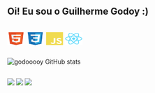 ## Oi! Eu sou o  Guilherme Godoy :)



<div style="display: inline_block"><br>
  <img align="center" alt="gui-HTML" height="30" width="40" src="https://raw.githubusercontent.com/devicons/devicon/master/icons/html5/html5-original.svg">
  <img align="center" alt="gui-CSS" height="30" width="40" src="https://raw.githubusercontent.com/devicons/devicon/master/icons/css3/css3-original.svg">
  <img align="center" alt="gui-Js" height="30" width="40" src="https://raw.githubusercontent.com/devicons/devicon/master/icons/javascript/javascript-plain.svg">
  <img align="center" alt="gui-React" height="30" width="40" src="https://raw.githubusercontent.com/devicons/devicon/master/icons/react/react-original.svg">
</div>
  
##

![godooooy GitHub stats](https://github-readme-stats.vercel.app/api?username=godooooy&show_icons=true&theme=tokyonight)

##
 
<div> 
  <a href="https://www.linkedin.com/in/guilherme-godoy-814952235/" target="_blank"><img src="https://img.shields.io/badge/-LinkedIn-%230077B5?style=for-the-   badge&logo=linkedin&logoColor=white" target="_blank"></a> 
  <a href = "mailto:guilherme0510g@gmail.com"><img src="https://img.shields.io/badge/-Gmail-%23333?style=for-the-badge&logo=gmail&logoColor=white" target="_blank"></a>
  <a href="https://www.instagram.com/godoooooy/" target="_blank"><img src="https://img.shields.io/badge/-Instagram-%23E4405F?style=for-the-badge&logo=instagram&logoColor=white" target="_blank"></a>
</div>
